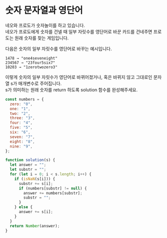 # 숫자 문자열과 영단어

네오와 프로도가 숫자놀이를 하고 있습니다.  
네오가 프로도에게 숫자를 건넬 때 일부 자릿수를 영단어로 바꾼 카드를 건네주면 프로도는 원래 숫자를 찾는 게임입니다.

다음은 숫자의 일부 자릿수를 영단어로 바꾸는 예시입니다.

```
1478 → "one4seveneight"
234567 → "23four5six7"
10203 → "1zerotwozero3"
```

이렇게 숫자의 일부 자릿수가 영단어로 바뀌어졌거나, 혹은 바뀌지 않고 그대로인 문자열 s가 매개변수로 주어집니다.  
s가 의미하는 원래 숫자를 return 하도록 solution 함수를 완성해주세요.

```javascript
const numbers = {
  zero: "0",
  one: "1",
  two: "2",
  three: "3",
  four: "4",
  five: "5",
  six: "6",
  seven: "7",
  eight: "8",
  nine: "9",
};

function solution(s) {
  let answer = "";
  let substr = "";
  for (let i = 0; i < s.length; i++) {
    if (isNaN(s[i])) {
      substr += s[i];
      if (numbers[substr] != null) {
        answer += numbers[substr];
        substr = "";
      }
    } else {
      answer += s[i];
    }
  }
  return Number(answer);
}
```
